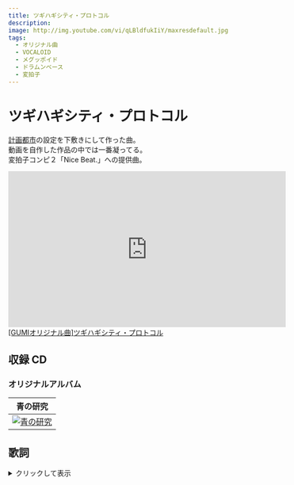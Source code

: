 ```yaml
---
title: ツギハギシティ・プロトコル
description:
image: http://img.youtube.com/vi/qLBldfukIiY/maxresdefault.jpg
tags:
  - オリジナル曲
  - VOCALOID
  - メグッポイド
  - ドラムンベース
  - 変拍子
---
```


# ツギハギシティ・プロトコル

[計画都市](./01_scriptedcity/)の設定を下敷きにして作った曲。  
動画を自作した作品の中では一番凝ってる。  
変拍子コンピ２「Nice Beat.」への提供曲。

<iframe
  width="560"
  height="315"
  src="https://www.youtube.com/embed/qLBldfukIiY"
  frameborder="0"
  allow="autoplay; encrypted-media"
  allowfullscreen
></iframe>

<script
  type="application/javascript"
  src="https://embed.nicovideo.jp/watch/sm18920639/script?w=640&h=360"
></script>

<noscript>
  <a href="http://www.nicovideo.jp/watch/sm18920639">
    [GUMIオリジナル曲]ツギハギシティ・プロトコル
  </a>
</noscript>

## 収録 CD

### オリジナルアルバム

|                               青の研究                                |
| :-------------------------------------------------------------------: |
| [![青の研究](../imgs/studyinblue_cover.png)](../cds/03_astudyinblue/) |

## 歌詞

<details>
<summary>クリックして表示</summary>
地に落ちた白露の様に　いつもの道に開いた陥穽  
気付いたときにはもう　暗い夜道に迷い込んでた  
向けられた幾つもの目が　嘲りと好奇を投げかける  
背に刺さる視線に怯え　とにかく何処かへ走り出した

ツギハギでイビツなルール　交わす言葉に真意は無く  
安寧は語るに落ちた　嘘に沈む虚構の地

闇に浮く街に　偽に染まった朝が来る  
良識を忘れて　陽が昇る  
痛くない腹を　探り合って茶化すのさ  
余計な感情を無くした　ココロ

良く晴れた蒼天の雲　見慣れた顔にふと出くわして  
いつもの笑みで平然と　「なんだ君も来てたんだ」って  
引きずり込まれるように　訳も解らずここに居る  
僕の心の霧も　少し晴れたような気がしたんだ

ボロボロでヒクツな意識　針の筵から連れ出して  
空っぽの人形のワルツ　理知を謗るイデオロギー

朱に染まる街に　人を食った夜が来る  
不条理を残して　陽が落ちる  
ありふれた夢を　騙り合って生きるのさ  
見せかけの仮面に隠した　ココロ

歪んだこの世界に　日常へ続く扉　  
垂らされた蜘蛛の糸に　疑いはもう晴れた  
その先には　いつもの空

騙された街を　信じちゃってどーすんのさ？  
呟きを聞くのは　夜の闇  
眠るような君に　砂を蹴って歩き出す  
視てたのは　無言の天の川

欠けた月のように　尖りきったこの場所で  
いつだって仔羊は　馬鹿を見る  
この街は明日を　奪い合って進むのさ  
擦れ違う幾千の冷たい　ケモノ

</details>
